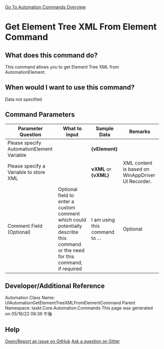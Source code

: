 <!--TITLE: Get Element Tree XML From Element Command -->
<!-- SUBTITLE: a command in the UIAutomation Commands group. -->
[Go To Automation Commands Overview](/automation-commands.md)


# Get Element Tree XML From Element Command


## What does this command do?
This command allows you to get Element Tree XML from AutomationElement.


## When would I want to use this command?
Data not specified


## Command Parameters
| Parameter Question   	| What to input  	|  Sample Data 	| Remarks  	|
| ---                    | ---               | ---           | ---       |
|Please specify AutomationElement Variable||**{vElement}**||
|Please specify a Variable to store XML||**vXML** or **{vXML}**|XML content is based on WinAppDriver UI Recorder.|
|Comment Field (Optional)|Optional field to enter a custom comment which could potentially describe this command or the need for this command, if required|I am using this command to ...|Optional|








## Developer/Additional Reference
Automation Class Name: UIAutomationGetElementTreeXMLFromElementCommand
Parent Namespace: taskt.Core.Automation.Commands
This page was generated on 05/16/22 09:36 午後


## Help
[Open/Report an issue on GitHub](https://github.com/saucepleez/taskt/issues/new)
[Ask a question on Gitter](https://gitter.im/taskt-rpa/Lobby)

